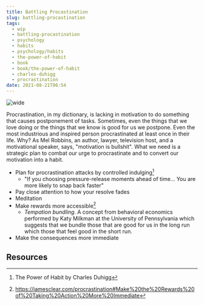 ```yaml
---
title: Battling Procastination
slug: battling-procastination
tags:
  - wip
  - battling-procastination
  - psychology
  - habits
  - psychology/habits
  - the-power-of-habit
  - book
  - book/the-power-of-habit
  - charles-duhigg
  - procrastination
date: 2021-08-21T06:54
---
```



![wide](https://live.staticflickr.com/4821/31807931178_5b4f9cb935_b.jpg "image from Flickr (cc)")

Procrastination, in my dictionary, is lacking in motivation to do something that
causes postponement of tasks. Sometimes, even the things that we love doing or
the things that we know is good for us we postpone. Even the most industrious
and inspired person procrastinated at least once in their life. Why? As Mel
Robbins, an author, lawyer, television host, and a motivational speaker, says,
"motivation is bullshit". What we need is a strategic plan to combat our urge to
procrastinate and to convert our motivation into a habit.

- Plan for procrastination attacks by controlled indulging[^1]
  - "If you choosing pressure-release moments ahead of time... You are more likely to snap
    back faster"
- Pay close attention to how your resolve fades
- Meditation
- Make rewards more accessible[^2]
  - _Tempation bundling_. A concept from behavioral economics performed by Katy
   Milkman at the University of Pennsylvania which suggests that we bundle those
   that are good for us in the long run which those that feel good in the short
   run.
- Make the consequences more immediate

## Resources

[^1]: The Power of Habit by Charles Duhigg
[^2]: https://jamesclear.com/procrastination#Make%20the%20Rewards%20of%20Taking%20Action%20More%20Immediate
